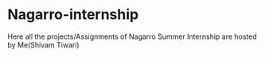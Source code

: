 # Nagarro-internship
Here all the projects/Assignments of Nagarro Summer Internship are hosted by Me(Shivam Tiwari)
